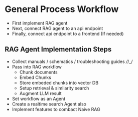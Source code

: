 # General Process Workflow
- First implement RAG agent 
- Next, connect RAG agent to an api endpoint
- Finally, connect api endpoint to a frontend (If needed)

## RAG Agent Implementation Steps
- Collect manuals / schematics / troubleshooting guides _/_/_/
- Pass into RAG workflow
    - Chunk documents
    - Embed Chunks
    - Store embeded chunks into vector DB
    - Setup retrieval & similarity search 
    - Augment LLM result 
- Set workflow as an Agent
- Create a realtime search Agent also
- Implement features to combact Naive RAG
  